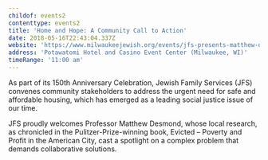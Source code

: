 ```yaml
---
childof: events2
contenttype: events2
title: 'Home and Hope: A Community Call to Action'
date: 2018-05-16T22:43:04.337Z
website: 'https://www.milwaukeejewish.org/events/jfs-presents-matthew-desmond-home-and-hope-a-community-call-to-action/'
address: 'Potawatomi Hotel and Casino Event Center (Milwaukee, WI)'
timeRange: '11:00 am'
---
```

As part of its 150th Anniversary Celebration, Jewish Family Services (JFS) convenes community stakeholders to address the urgent need for safe and affordable housing, which has emerged as a leading social justice issue of our time.

JFS proudly welcomes Professor Matthew Desmond, whose local research, as chronicled in the Pulitzer-Prize-winning book, <span class="ital">Evicted – Poverty and Profit in the American City</span>, cast a spotlight on a complex problem that demands collaborative solutions.